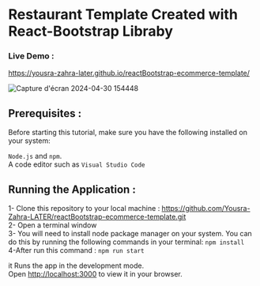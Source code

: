 # Restaurant Template Created with React-Bootstrap Libraby


### Live Demo :
https://yousra-zahra-later.github.io/reactBootstrap-ecommerce-template/


![Capture d'écran 2024-04-30 154448](https://github.com/Yousra-Zahra-LATER/reactBootstrap-ecommerce-template/assets/138157165/d998a6f9-7078-491c-aa86-d89c6bf58248)

## Prerequisites :
Before starting this tutorial, make sure you have the following installed on your system:

`Node.js` and `npm`.\
A code editor such as `Visual Studio Code` 

## Running the Application :
1- Clone this repository to your local machine : https://github.com/Yousra-Zahra-LATER/reactBootstrap-ecommerce-template.git \
2- Open a terminal window \
3- You will need to install node package manager on your system. You can do this by running the following commands in your terminal:  `npm install` \
4-After run this command : `npm run start` 

it Runs the app in the development mode.\
Open [http://localhost:3000](http://localhost:3000) to view it in your browser.



